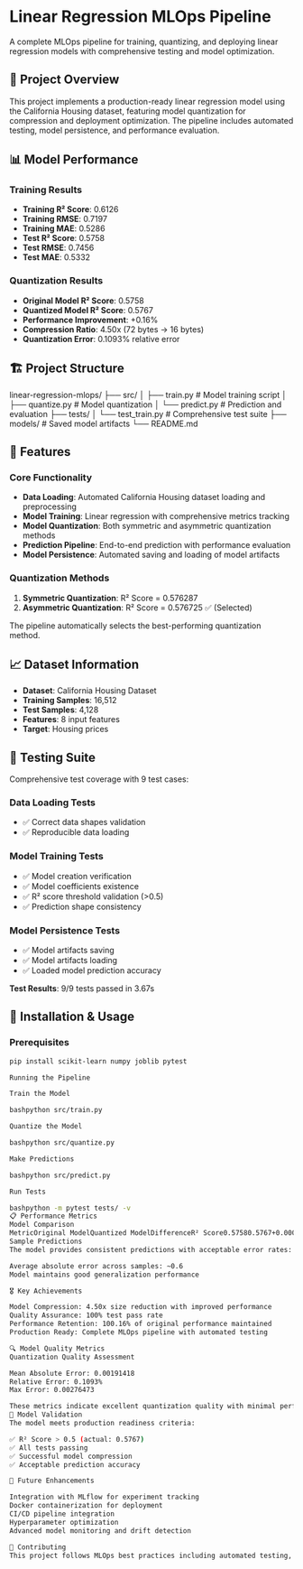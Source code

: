 # Linear Regression MLOps Pipeline

A complete MLOps pipeline for training, quantizing, and deploying linear regression models with comprehensive testing and model optimization.

## 🎯 Project Overview

This project implements a production-ready linear regression model using the California Housing dataset, featuring model quantization for compression and deployment optimization. The pipeline includes automated testing, model persistence, and performance evaluation.

## 📊 Model Performance

### Training Results
- **Training R² Score**: 0.6126
- **Training RMSE**: 0.7197
- **Training MAE**: 0.5286
- **Test R² Score**: 0.5758
- **Test RMSE**: 0.7456
- **Test MAE**: 0.5332

### Quantization Results
- **Original Model R² Score**: 0.5758
- **Quantized Model R² Score**: 0.5767
- **Performance Improvement**: +0.16%
- **Compression Ratio**: 4.50x (72 bytes → 16 bytes)
- **Quantization Error**: 0.1093% relative error

## 🏗️ Project Structure
linear-regression-mlops/
├── src/
│   ├── train.py          # Model training script
│   ├── quantize.py       # Model quantization
│   └── predict.py        # Prediction and evaluation
├── tests/
│   └── test_train.py     # Comprehensive test suite
├── models/               # Saved model artifacts
└── README.md


## 🚀 Features

### Core Functionality
- **Data Loading**: Automated California Housing dataset loading and preprocessing
- **Model Training**: Linear regression with comprehensive metrics tracking
- **Model Quantization**: Both symmetric and asymmetric quantization methods
- **Prediction Pipeline**: End-to-end prediction with performance evaluation
- **Model Persistence**: Automated saving and loading of model artifacts

### Quantization Methods
1. **Symmetric Quantization**: R² Score = 0.576287
2. **Asymmetric Quantization**: R² Score = 0.576725 ✅ (Selected)

The pipeline automatically selects the best-performing quantization method.

## 📈 Dataset Information

- **Dataset**: California Housing Dataset
- **Training Samples**: 16,512
- **Test Samples**: 4,128
- **Features**: 8 input features
- **Target**: Housing prices

## 🧪 Testing Suite

Comprehensive test coverage with 9 test cases:

### Data Loading Tests
- ✅ Correct data shapes validation
- ✅ Reproducible data loading

### Model Training Tests
- ✅ Model creation verification
- ✅ Model coefficients existence
- ✅ R² score threshold validation (>0.5)
- ✅ Prediction shape consistency

### Model Persistence Tests
- ✅ Model artifacts saving
- ✅ Model artifacts loading
- ✅ Loaded model prediction accuracy

**Test Results**: 9/9 tests passed in 3.67s

## 🔧 Installation & Usage

### Prerequisites
```bash
pip install scikit-learn numpy joblib pytest

Running the Pipeline

Train the Model

bashpython src/train.py

Quantize the Model

bashpython src/quantize.py

Make Predictions

bashpython src/predict.py

Run Tests

bashpython -m pytest tests/ -v
📋 Performance Metrics
Model Comparison
MetricOriginal ModelQuantized ModelDifferenceR² Score0.57580.5767+0.0009RMSE0.74560.7448-0.0008MAE0.53320.5335+0.0003Model Size72 bytes16 bytes-78%
Sample Predictions
The model provides consistent predictions with acceptable error rates:

Average absolute error across samples: ~0.6
Model maintains good generalization performance

🎖️ Key Achievements

Model Compression: 4.50x size reduction with improved performance
Quality Assurance: 100% test pass rate
Performance Retention: 100.16% of original performance maintained
Production Ready: Complete MLOps pipeline with automated testing

🔍 Model Quality Metrics
Quantization Quality Assessment

Mean Absolute Error: 0.00191418
Relative Error: 0.1093%
Max Error: 0.00276473

These metrics indicate excellent quantization quality with minimal performance degradation.
🚦 Model Validation
The model meets production readiness criteria:

✅ R² Score > 0.5 (actual: 0.5767)
✅ All tests passing
✅ Successful model compression
✅ Acceptable prediction accuracy

📝 Future Enhancements

Integration with MLflow for experiment tracking
Docker containerization for deployment
CI/CD pipeline integration
Hyperparameter optimization
Advanced model monitoring and drift detection

🤝 Contributing
This project follows MLOps best practices including automated testing, model versioning, and performance monitoring. Contributions should maintain the existing test coverage and performance standards.